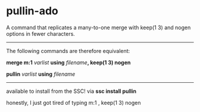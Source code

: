 # pullin-ado
A command that replicates a many-to-one merge with keep(1 3) and nogen options in fewer characters.

---------------------------------

The following commands are therefore equivalent:

**merge m:1** _varlist_ **using** _filename_**, keep(1 3) nogen**

**pullin** _varlist_ **using** _filename_


---------------------------------

available to install from the SSC! via
**ssc install pullin**

honestly, I just got tired of typing m:1 , keep(1 3) nogen

